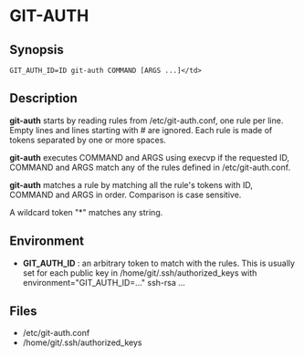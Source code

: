 # GIT-AUTH

## Synopsis

    GIT_AUTH_ID=ID git-auth COMMAND [ARGS ...]</td>

## Description

**git-auth** starts by reading rules from /etc/git-auth.conf, one rule
per line. Empty lines and lines starting with # are ignored. Each rule
is made of tokens separated by one or more spaces.

**git-auth** executes COMMAND and ARGS using execvp if the requested ID,
COMMAND and ARGS match any of the rules defined in /etc/git-auth.conf.

**git-auth** matches a rule by matching all the rule's tokens with ID,
COMMAND and ARGS in order. Comparison is case sensitive.

A wildcard token "*" matches any string.

## Environment

 * **GIT_AUTH_ID** : an arbitrary token to match with the rules.
This is usually set for each public key in /home/git/.ssh/authorized_keys
with
    environment="GIT_AUTH_ID=..." ssh-rsa ...

## Files

 * /etc/git-auth.conf
 * /home/git/.ssh/authorized_keys
